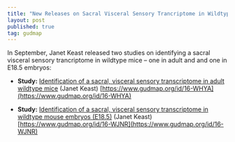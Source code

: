 ```yaml
---
title: "New Releases on Sacral Visceral Sensory Trancriptome in Wildtype Mice"
layout: post
published: true
tag: gudmap
---
```


In September, Janet Keast released two studies on identifying a sacral visceral sensory trancriptome in wildtype mice – one in adult and and one in E18.5 embryos:

- **Study:** [Identification of a sacral, visceral sensory transcriptome in adult wildtype mice](https://www.gudmap.org/id/16-WHYA) (Janet Keast) [https://www.gudmap.org/id/16-WHYA](https://www.gudmap.org/id/16-WHYA)

- **Study:** [Identification of a sacral, visceral sensory transcriptome in wildtype mouse embryos (E18.5)](https://www.gudmap.org/id/16-WJNR) (Janet Keast) [https://www.gudmap.org/id/16-WJNR](https://www.gudmap.org/id/16-WJNR)
